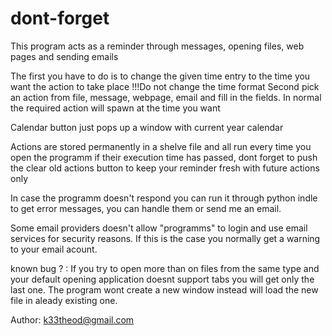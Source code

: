 # dont-forget

This program acts as a reminder through messages, opening files, web pages and sending emails

The first you have to do is to change the given time entry to the time you want the action to take place !!!Do not change the time format
Second pick an action from file, message, webpage, email and fill in the fields.
In normal the required action will spawn at the time you want

Calendar button just pops up a window with current year calendar

Actions are stored permanently in a shelve file and all run every time you open the programm if their execution time has passed, dont forget to push the clear old actions button to keep your reminder fresh with future actions only

In case the programm doesn't respond you can run it through python indle to get error messages, you can handle them or send me an email.

Some email providers doesn't allow "programms" to login and use email services for security reasons. If this is the case you normally get a warning to your email acount.

known bug ? : If you try to open more than on files from the same type and your default opening application doesnt support tabs you will get only the last one. The program wont create a new window instead will load the new file in aleady existing one.

Author: k33theod@gmail.com
